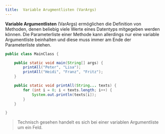 ```yaml
---
title:  Variable Arugmentlisten (VarArgs)
---
```


**Variable Argumentlisten** (VarArgs) ermöglichen die Definition von Methoden, denen beliebig viele Werte eines Datentyps mitgegeben werden können. Die Parameterliste einer Methode kann allerdings nur eine variable Argumentliste beinhalten und diese muss immer am Ende der Parameterliste stehen.

```java
public class MainClass {

    public static void main(String[] args) {
        printAll("Peter", "Lisa");
        printAll("Heidi", "Franz", "Fritz");
    }

    public static void printAll(String... texts) {
        for (int i = 0; i < texts.length; i++) {
            System.out.println(texts[i]);
        }
    }

}
```

> Technisch gesehen handelt es sich bei einer variablen Argumentliste um ein Feld.
